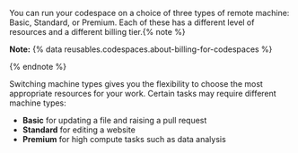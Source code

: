You can run your codespace on a choice of three types of remote machine: Basic, Standard, or Premium. Each of these has a different level of resources and a different billing tier.<!-- For information, see "\[About billing for Codespaces\](/github/developing-online-with-codespaces/about-billing-for-codespaces)." -->{% note %}

**Note:** {% data reusables.codespaces.about-billing-for-codespaces %}

{% endnote %}

Switching machine types gives you the flexibility to choose the most appropriate resources for your work. Certain tasks may require different machine types:

* **Basic** for updating a file and raising a pull request
* **Standard** for editing a website
* **Premium** for high compute tasks such as data analysis
